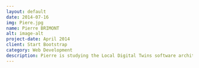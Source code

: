 ```yaml
---
layout: default
date: 2014-07-16
img: Piere.jpg
name: Pierre BRIMONT
alt: image-alt
project-date: April 2014
client: Start Bootstrap
category: Web Development
description: Pierre is studying the Local Digital Twins software architecture. He focuses on how to extend current data-driven platforms to become model-driven ones, relying, for example, on BUML.
---
```

